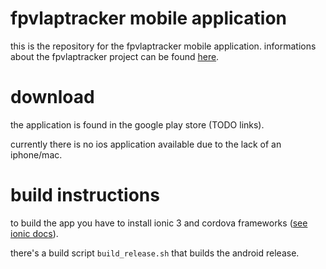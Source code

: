# fpvlaptracker mobile application
this is the repository for the fpvlaptracker mobile application.
informations about the fpvlaptracker project can be found [here](https://github.com/warhog/fpvlaptracker).

# download
the application is found in the google play store (TODO links).

currently there is no ios application available due to the lack of an iphone/mac.

# build instructions
to build the app you have to install ionic 3 and cordova frameworks ([see ionic docs](http://ionicframework.com/docs/intro/installation/)).

there's a build script `build_release.sh` that builds the android release.
